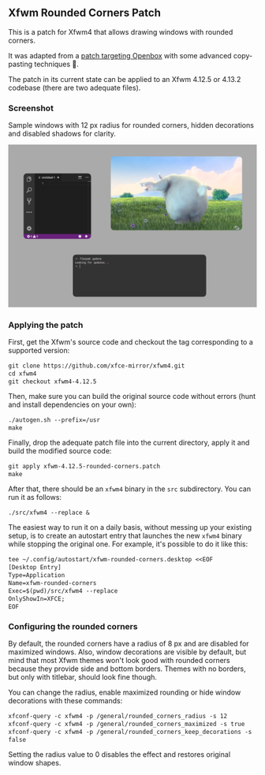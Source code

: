 ## Xfwm Rounded Corners Patch
This is a patch for Xfwm4 that allows drawing windows with rounded corners.

It was adapted from a [patch targeting Openbox](https://github.com/dylanaraps/openbox-patched/blob/master/openbox-3.6.2-rounded-corners.patch) with some advanced copy-pasting techniques 🤭.

The patch in its current state can be applied to an Xfwm 4.12.5 or 4.13.2 codebase (there are two adequate files).

### Screenshot
Sample windows with 12 px radius for rounded corners, hidden decorations and disabled shadows for clarity.

![](screenshot.png)

### Applying the patch
First, get the Xfwm's source code and checkout the tag corresponding to a supported version:
```
git clone https://github.com/xfce-mirror/xfwm4.git
cd xfwm4
git checkout xfwm4-4.12.5
```

Then, make sure you can build the original source code without errors (hunt and install dependencies on your own):
```
./autogen.sh --prefix=/usr
make
```

Finally, drop the adequate patch file into the current directory, apply it and build the modified source code:
```
git apply xfwm-4.12.5-rounded-corners.patch
make
```

After that, there should be an `xfwm4` binary in the `src` subdirectory. You can run it as follows:
```
./src/xfwm4 --replace &
```

The easiest way to run it on a daily basis, without messing up your existing setup, is to create an autostart entry that launches the new `xfwm4` binary while stopping the original one. For example, it's possible to do it like this:
```
tee ~/.config/autostart/xfwm-rounded-corners.desktop <<EOF
[Desktop Entry]
Type=Application
Name=xfwm-rounded-corners
Exec=$(pwd)/src/xfwm4 --replace
OnlyShowIn=XFCE;
EOF
```

### Configuring the rounded corners
By default, the rounded corners have a radius of 8 px and are disabled for maximized windows. Also, window decorations are visible by default, but mind that most Xfwm themes won't look good with rounded corners because they provide side and bottom borders. Themes with no borders, but only with titlebar, should look fine though.

You can change the radius, enable maximized rounding or hide window decorations with these commands:

```
xfconf-query -c xfwm4 -p /general/rounded_corners_radius -s 12
xfconf-query -c xfwm4 -p /general/rounded_corners_maximized -s true
xfconf-query -c xfwm4 -p /general/rounded_corners_keep_decorations -s false
```

Setting the radius value to 0 disables the effect and restores original window shapes.
